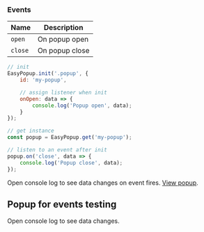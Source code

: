 ### Events

[//]: # (note: test event in test-events.js)

| Name    | Description    | 
|---------|----------------|
| `open`  | On popup open  |
| `close` | On popup close |

```js
// init
EasyPopup.init('.popup', {
    id: 'my-popup',

    // assign listener when init
    onOpen: data => {
        console.log('Popup open', data);
    }
});

// get instance
const popup = EasyPopup.get('my-popup');

// listen to an event after init
popup.on('close', data => {
    console.log('Popup close', data);
});
```

Open console log to see data changes on event fires. [View popup](#event-popup).

<div class="event-popup">
    <!-- Popup content -->
    <h2>Popup for events testing</h2>
    <p>Open console log to see data changes.</p>
</div>